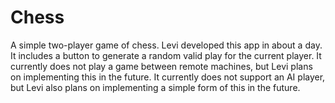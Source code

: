 Chess
=====

A simple two-player game of chess. Levi developed this app in about a day. It includes a button to generate a random valid play for the current player. It currently does not play a game between remote machines, but Levi plans on implementing this in the future. It currently does not support an AI player, but Levi also plans on implementing a simple form of this in the future.
